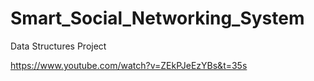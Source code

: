 # Smart_Social_Networking_System
Data Structures Project


https://www.youtube.com/watch?v=ZEkPJeEzYBs&t=35s

